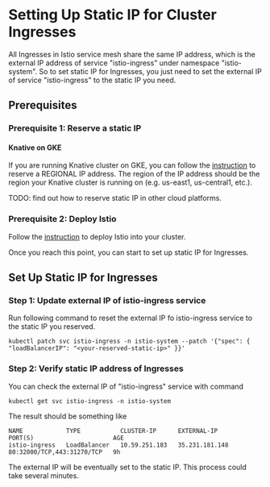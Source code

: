 # Setting Up Static IP for Cluster Ingresses
All Ingresses in Istio service mesh share the same IP address, which is the 
external IP address of service "istio-ingress" under namespace "istio-system". So to set static IP for Ingresses, you just need to set the external IP of service "istio-ingress" to the static IP you need.

## Prerequisites
### Prerequisite 1: Reserve a static IP
#### Knative on GKE
If you are running Knative cluster on GKE, you can follow the [instruction](https://cloud.google.com/compute/docs/ip-addresses/reserve-static-external-ip-address#reserve_new_static) to reserve a REGIONAL 
IP address. The region of the IP address should be the region your Knative
 cluster is running on (e.g. us-east1, us-central1, etc.).

TODO: find out how to reserve static IP in other cloud platforms.

### Prerequisite 2: Deploy Istio
Follow the [instruction](https://github.com/knative/serving/blob/master/DEVELOPMENT.md#deploy-istio) to deploy Istio into your cluster.

Once you reach this point, you can start to set up static IP for Ingresses.

## Set Up Static IP for Ingresses
### Step 1: Update external IP of istio-ingress service
Run following command to reset the external IP fo istio-ingress service to the 
static IP you reserved.
```
kubectl patch svc istio-ingress -n istio-system --patch '{"spec": { "loadBalancerIP": "<your-reserved-static-ip>" }}'
```

### Step 2: Verify static IP address of Ingresses
You can check the external IP of "istio-ingress" service with command
```
kubectl get svc istio-ingress -n istio-system
```
The result should be something like
```
NAME            TYPE           CLUSTER-IP      EXTERNAL-IP      PORT(S)                      AGE
istio-ingress   LoadBalancer   10.59.251.183   35.231.181.148   80:32000/TCP,443:31270/TCP   9h
```
The external IP will be eventually set to the static IP. This process could take several minutes.